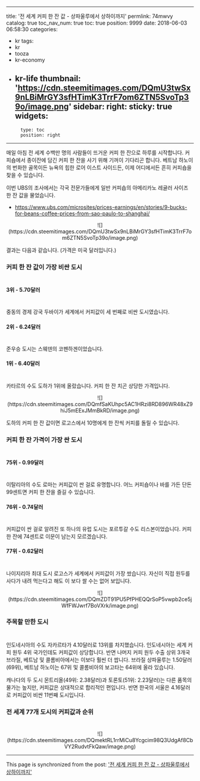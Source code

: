 
---
title: '전 세계 커피 한 잔 값 - 상파울루에서 상하이까지'
permlink: 74mwvy
catalog: true
toc_nav_num: true
toc: true
position: 9999
date: 2018-06-03 06:58:30
categories:
- kr
tags:
- kr
- tooza
- kr-economy
- kr-life
thumbnail: 'https://cdn.steemitimages.com/DQmU3twSx9nLBiMrGY3sfHTimK3TrrF7om6ZTN5SvoTp39o/image.png'
sidebar:
    right:
        sticky: true
widgets:
    -
        type: toc
        position: right
---


매일 아침 전 세계 수백만 명의 사람들이 뜨거운 커피 한 잔으로 하루를 시작합니다.  커피숍에서 종이잔에 담긴 커피 한 잔을 사기 위해 기꺼이 기다리곤 합니다. 베트남 하노이의 번화한 골목이든 뉴욕의 힙한 로어 이스트 사이드든, 이제 어디에서든 흔히 커피숍을 찾을 수 있습니다. 

이번 UBS의 조사에서는 각국 전문가들에게 일반 커피숍의 아메리카노 레귤러 사이즈 한 잔 값을 물었습니다. 
- https://www.ubs.com/microsites/prices-earnings/en/stories/9-bucks-for-beans-coffee-prices-from-sao-paulo-to-shanghai/

<center>
![](https://cdn.steemitimages.com/DQmU3twSx9nLBiMrGY3sfHTimK3TrrF7om6ZTN5SvoTp39o/image.png)
</center>

결과는 다음과 같습니다. (가격은 미국 달러입니다.) 

### 커피 한 잔 값이 가장 비싼 도시 
#
#### 3위 - 5.70달러
#
중동의 경제 강국 두바이가 세계에서 커피값이 세 번째로 비싼 도시였습니다.

#### 2위 - 6.24달러
#
준우승 도시는 스웨덴의 코펜하겐이었습니다.  

#### 1위 - 6.40달러
#
카타르의 수도 도하가 1위에 올랐습니다. 커피 한 잔 치곤 상당한 가격입니다. 

<center>
![](https://cdn.steemitimages.com/DQmfSaKUhpc5AC1HRzi8RD896WR48xZ9hiJ5mEExJMmBkRD/image.png)
</center>

도하의 커피 한 잔 값이면 로고스에서 10명에게 한 잔씩 커피를 돌릴 수 있습니다. 

### 커피 한 잔 가격이 가장 싼 도시 
#
#### 75위 - 0.99달러
#
이탈리아의 수도 로마는 커피값이 싼 걸로 유명합니다. 어느 커피숍이나 바를 가든 단돈 99센트면 커피 한 잔을 즐길 수 있습니다.

#### 76위 - 0.74달러
#
커피값이 싼 걸로 알려진 또 하나의 유럽 도시는 포르투갈 수도 리스본이었습니다. 커피 한 잔에 74센트로 이문이 남는지 모르겠습니다.

#### 77위 - 0.62달러
#
나이지리아 최대 도시 로고스가 세계에서 커피값이 가장 쌌습니다. 자신이 직접 원두를 사다가 내려 먹는다고 해도 이 보다 쌀 수는 없어 보입니다.

<center>
![](https://cdn.steemitimages.com/DQmZDT91PU5PfPHEQQrSoP5vwpb2ce5jWfFWJwrf7BoVXrk/image.png)
</center>

### 주목할 만한 도시
#
인도네시아의 수도 자카르타가 4.10달러로 13위를 차지했습니다. 인도네시아는 세계 커피 원두 4위 국가인데도 커피값이 상당합니다.  반면 나머지 커피 원두 수출 상위 3개국 브라질, 베트남 및 콜롬비아에서는 이보다 훨씬 더 쌉니다. 브라질 상파울루는 1.50달러(69위), 베트남 하노이는 67위 및 콜롬비아의 보고타는 64위에 올라 있습니다.

캐나다의 두 도시 몬트리올(49위: 2.38달러)과 토론토(51위: 2.23달러)는 다른 품목의 물가는 높지만, 커피값은 상대적으로 합리적인 편입니다.  반면 한국의 서울은 4.16달러로 커피값이 비싼 11번째 도시입니다. 

### 전 세계 77개 도시의  커피값과 순위
#
<center>
![](https://cdn.steemitimages.com/DQmektRL1rrMiCu8Ycgcim98Q3UdgAf8CbVY2RudvtFkQaw/image.png)
</center>

- - -

This page is synchronized from the post: ['전 세계 커피 한 잔 값 - 상파울루에서 상하이까지'](https://steemit.com/@pius.pius/74mwvy)
